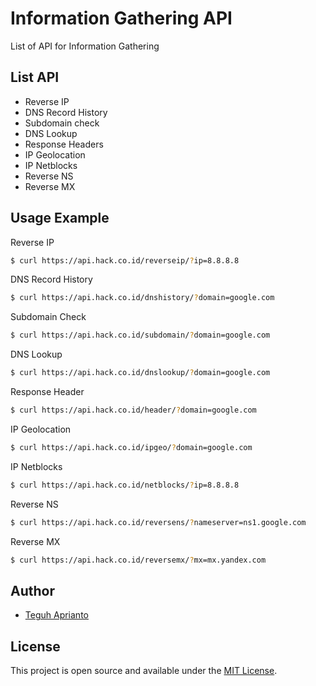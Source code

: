 # Information Gathering API
List of API for Information Gathering

## List API ##

- Reverse IP 		    
- DNS Record History 		  
- Subdomain check 	
- DNS Lookup 		    
- Response Headers 	
- IP Geolocation 	  
- IP Netblocks   	  
- Reverse NS     	  
- Reverse MX        

## Usage Example ##

Reverse IP

```bash
$ curl https://api.hack.co.id/reverseip/?ip=8.8.8.8
```

DNS Record History

```bash
$ curl https://api.hack.co.id/dnshistory/?domain=google.com
```

Subdomain Check

```bash
$ curl https://api.hack.co.id/subdomain/?domain=google.com
```

DNS Lookup

```bash
$ curl https://api.hack.co.id/dnslookup/?domain=google.com
```

Response Header

```bash
$ curl https://api.hack.co.id/header/?domain=google.com
```

IP Geolocation

```bash
$ curl https://api.hack.co.id/ipgeo/?domain=google.com
```

IP Netblocks

```bash
$ curl https://api.hack.co.id/netblocks/?ip=8.8.8.8
```

Reverse NS

```bash
$ curl https://api.hack.co.id/reversens/?nameserver=ns1.google.com
```

Reverse MX

```bash
$ curl https://api.hack.co.id/reversemx/?mx=mx.yandex.com
```

## Author

- [Teguh Aprianto](https://teguh.co)

## License

This project is open source and available under the [MIT License](LICENSE).
